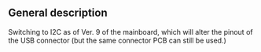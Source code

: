 ## General description 
Switching to I2C as of Ver. 9 of the mainboard, which will alter the pinout of the USB connector (but the same connector PCB can still be used.)